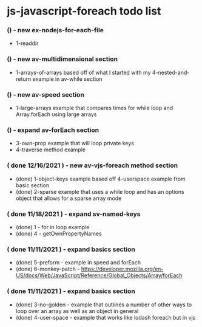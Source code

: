 # js-javascript-foreach todo list

### () - new ex-nodejs-for-each-file
* 1-readdir

### () - new av-multidimensional section
* 1-arrays-of-arrays based off of what I started with my 4-nested-and-return example in av-while section

### () - new av-speed section
* 1-large-arrays example that compares times for while loop and Array.forEach using large arrays

### () - expand av-forEach section
* 3-own-prop example that will loop private keys
* 4-traverse method example

### ( done 12/16/2021 ) - new av-vjs-foreach method section
* (done) 1-object-keys example based off 4-userspace example from basic section
* (done) 2-sparse example that uses a while loop and has an options object that allows for a sparse array mode

### ( done 11/18/2021 ) - expand sv-named-keys
* (done) 1 - for in loop example
* (done) 4 - getOwnPropertyNames

### ( done 11/11/2021 ) - expand basics section
* (done) 5-preform - example in speed and forEach
* (done) 6-monkey-patch - https://developer.mozilla.org/en-US/docs/Web/JavaScript/Reference/Global_Objects/Array/forEach

### ( done 11/11/2021 ) - expand basics section
* (done) 3-no-golden - example that outlines a number of other ways to loop over an array as well as an object in general
* (done) 4-user-space - example that works like lodash foreach but in vjs

